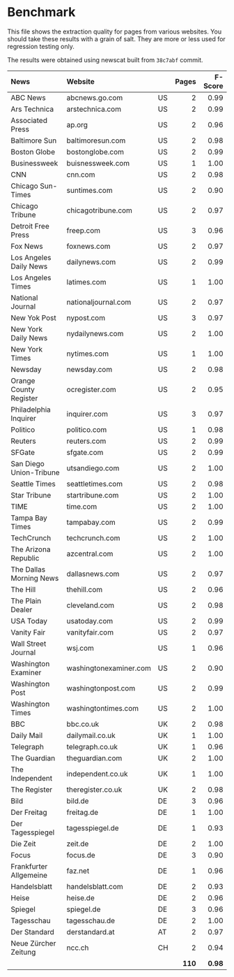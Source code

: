 # Benchmark

This file shows the extraction quality for pages from various websites.
You should take these results with a grain of salt. They are more or less used
for regression testing only.

The results were obtained using newscat built from `38c7abf` commit.

|News                          |Website             |        |Pages   |F-Score |
|:-----------------------------|:-------------------|:-------|-------:|-------:|
|ABC News                      |abcnews.go.com      |US      |2       |0.99    |
|Ars Technica                  |arstechnica.com     |US      |2       |0.99    |
|Associated Press              |ap.org              |US      |2       |0.96    |
|Baltimore Sun                 |baltimoresun.com    |US      |2       |0.98    |
|Boston Globe                  |bostonglobe.com     |US      |2       |0.99    |
|Businessweek                  |buisnessweek.com    |US      |1       |1.00    |
|CNN                           |cnn.com             |US      |2       |0.98    |
|Chicago Sun-Times             |suntimes.com        |US      |2       |0.90    |
|Chicago Tribune               |chicagotribune.com  |US      |2       |0.97    |
|Detroit Free Press            |freep.com           |US      |3       |0.96    |
|Fox News                      |foxnews.com         |US      |2       |0.97    |
|Los Angeles Daily News        |dailynews.com       |US      |2       |0.99    |
|Los Angeles Times             |latimes.com         |US      |1       |1.00    |
|National Journal              |nationaljournal.com |US      |2       |0.97    |
|New Yok Post                  |nypost.com          |US      |3       |0.97    |
|New York Daily News           |nydailynews.com     |US      |2       |1.00    |
|New York Times                |nytimes.com         |US      |1       |1.00    |
|Newsday                       |newsday.com         |US      |2       |0.98    |
|Orange County Register        |ocregister.com      |US      |2       |0.95    |
|Philadelphia Inquirer         |inquirer.com        |US      |3       |0.97    |
|Politico                      |politico.com        |US      |1       |0.98    |
|Reuters                       |reuters.com         |US      |2       |0.99    |
|SFGate                        |sfgate.com          |US      |2       |0.99    |
|San Diego Union-Tribune       |utsandiego.com      |US      |2       |1.00    |
|Seattle Times                 |seattletimes.com    |US      |2       |0.98    |
|Star Tribune                  |startribune.com     |US      |2       |1.00    |
|TIME                          |time.com            |US      |2       |1.00    |
|Tampa Bay Times               |tampabay.com        |US      |2       |0.99    |
|TechCrunch                    |techcrunch.com      |US      |2       |1.00    |
|The Arizona Republic          |azcentral.com       |US      |2       |1.00    |
|The Dallas Morning News       |dallasnews.com      |US      |2       |0.97    |
|The Hill                      |thehill.com         |US      |2       |0.96    |
|The Plain Dealer              |cleveland.com       |US      |2       |0.98    |
|USA Today                     |usatoday.com        |US      |2       |0.99    |
|Vanity Fair                   |vanityfair.com      |US      |2       |0.97    |
|Wall Street Journal           |wsj.com             |US      |1       |0.96    |
|Washington Examiner           |washingtonexaminer.com|US      |2       |0.90    |
|Washington Post               |washingtonpost.com  |US      |2       |0.99    |
|Washington Times              |washingtontimes.com |US      |2       |1.00    |
|BBC                           |bbc.co.uk           |UK      |2       |0.98    |
|Daily Mail                    |dailymail.co.uk     |UK      |1       |1.00    |
|Telegraph                     |telegraph.co.uk     |UK      |1       |0.96    |
|The Guardian                  |theguardian.com     |UK      |2       |1.00    |
|The Independent               |independent.co.uk   |UK      |1       |1.00    |
|The Register                  |theregister.co.uk   |UK      |2       |0.98    |
|Bild                          |bild.de             |DE      |3       |0.96    |
|Der Freitag                   |freitag.de          |DE      |1       |1.00    |
|Der Tagesspiegel              |tagesspiegel.de     |DE      |1       |0.93    |
|Die Zeit                      |zeit.de             |DE      |2       |1.00    |
|Focus                         |focus.de            |DE      |3       |0.90    |
|Frankfurter Allgemeine        |faz.net             |DE      |1       |0.96    |
|Handelsblatt                  |handelsblatt.com    |DE      |2       |0.93    |
|Heise                         |heise.de            |DE      |2       |0.96    |
|Spiegel                       |spiegel.de          |DE      |3       |0.96    |
|Tagesschau                    |tagesschau.de       |DE      |2       |1.00    |
|Der Standard                  |derstandard.at      |AT      |2       |0.97    |
|Neue Zürcher Zeitung          |ncc.ch              |CH      |2       |0.94    |
|                              |                    |        |**110** |**0.98**|

